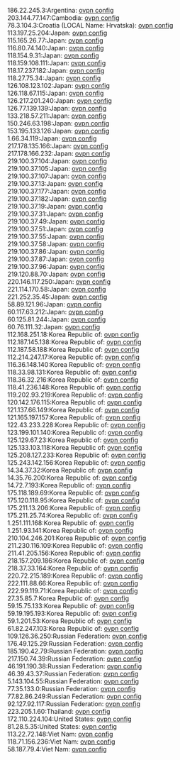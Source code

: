 186.22.245.3:Argentina: [ovpn config](vpn/186_22_245_3.ovpn)  
203.144.77.147:Cambodia: [ovpn config](vpn/203_144_77_147.ovpn)  
78.3.104.3:Croatia (LOCAL Name: Hrvatska): [ovpn config](vpn/78_3_104_3.ovpn)  
113.197.25.204:Japan: [ovpn config](vpn/113_197_25_204.ovpn)  
115.165.26.77:Japan: [ovpn config](vpn/115_165_26_77.ovpn)  
116.80.74.140:Japan: [ovpn config](vpn/116_80_74_140.ovpn)  
118.154.9.31:Japan: [ovpn config](vpn/118_154_9_31.ovpn)  
118.159.108.111:Japan: [ovpn config](vpn/118_159_108_111.ovpn)  
118.17.237.182:Japan: [ovpn config](vpn/118_17_237_182.ovpn)  
118.27.75.34:Japan: [ovpn config](vpn/118_27_75_34.ovpn)  
126.108.123.102:Japan: [ovpn config](vpn/126_108_123_102.ovpn)  
126.118.67.115:Japan: [ovpn config](vpn/126_118_67_115.ovpn)  
126.217.201.240:Japan: [ovpn config](vpn/126_217_201_240.ovpn)  
126.77.139.139:Japan: [ovpn config](vpn/126_77_139_139.ovpn)  
133.218.57.211:Japan: [ovpn config](vpn/133_218_57_211.ovpn)  
150.246.63.198:Japan: [ovpn config](vpn/150_246_63_198.ovpn)  
153.195.133.126:Japan: [ovpn config](vpn/153_195_133_126.ovpn)  
1.66.34.119:Japan: [ovpn config](vpn/1_66_34_119.ovpn)  
217.178.135.166:Japan: [ovpn config](vpn/217_178_135_166.ovpn)  
217.178.166.232:Japan: [ovpn config](vpn/217_178_166_232.ovpn)  
219.100.37.104:Japan: [ovpn config](vpn/219_100_37_104.ovpn)  
219.100.37.105:Japan: [ovpn config](vpn/219_100_37_105.ovpn)  
219.100.37.107:Japan: [ovpn config](vpn/219_100_37_107.ovpn)  
219.100.37.13:Japan: [ovpn config](vpn/219_100_37_13.ovpn)  
219.100.37.177:Japan: [ovpn config](vpn/219_100_37_177.ovpn)  
219.100.37.182:Japan: [ovpn config](vpn/219_100_37_182.ovpn)  
219.100.37.19:Japan: [ovpn config](vpn/219_100_37_19.ovpn)  
219.100.37.31:Japan: [ovpn config](vpn/219_100_37_31.ovpn)  
219.100.37.49:Japan: [ovpn config](vpn/219_100_37_49.ovpn)  
219.100.37.51:Japan: [ovpn config](vpn/219_100_37_51.ovpn)  
219.100.37.55:Japan: [ovpn config](vpn/219_100_37_55.ovpn)  
219.100.37.58:Japan: [ovpn config](vpn/219_100_37_58.ovpn)  
219.100.37.86:Japan: [ovpn config](vpn/219_100_37_86.ovpn)  
219.100.37.87:Japan: [ovpn config](vpn/219_100_37_87.ovpn)  
219.100.37.96:Japan: [ovpn config](vpn/219_100_37_96.ovpn)  
219.120.88.70:Japan: [ovpn config](vpn/219_120_88_70.ovpn)  
220.146.117.250:Japan: [ovpn config](vpn/220_146_117_250.ovpn)  
221.114.170.58:Japan: [ovpn config](vpn/221_114_170_58.ovpn)  
221.252.35.45:Japan: [ovpn config](vpn/221_252_35_45.ovpn)  
58.89.121.96:Japan: [ovpn config](vpn/58_89_121_96.ovpn)  
60.117.63.212:Japan: [ovpn config](vpn/60_117_63_212.ovpn)  
60.125.81.244:Japan: [ovpn config](vpn/60_125_81_244.ovpn)  
60.76.111.32:Japan: [ovpn config](vpn/60_76_111_32.ovpn)  
112.168.251.18:Korea Republic of: [ovpn config](vpn/112_168_251_18.ovpn)  
112.187.145.138:Korea Republic of: [ovpn config](vpn/112_187_145_138.ovpn)  
112.187.58.188:Korea Republic of: [ovpn config](vpn/112_187_58_188.ovpn)  
112.214.247.17:Korea Republic of: [ovpn config](vpn/112_214_247_17.ovpn)  
116.36.148.140:Korea Republic of: [ovpn config](vpn/116_36_148_140.ovpn)  
118.33.98.131:Korea Republic of: [ovpn config](vpn/118_33_98_131.ovpn)  
118.36.32.216:Korea Republic of: [ovpn config](vpn/118_36_32_216.ovpn)  
118.41.236.148:Korea Republic of: [ovpn config](vpn/118_41_236_148.ovpn)  
119.202.93.219:Korea Republic of: [ovpn config](vpn/119_202_93_219.ovpn)  
120.142.176.115:Korea Republic of: [ovpn config](vpn/120_142_176_115.ovpn)  
121.137.66.149:Korea Republic of: [ovpn config](vpn/121_137_66_149.ovpn)  
121.165.197.157:Korea Republic of: [ovpn config](vpn/121_165_197_157.ovpn)  
122.43.233.228:Korea Republic of: [ovpn config](vpn/122_43_233_228.ovpn)  
123.199.101.140:Korea Republic of: [ovpn config](vpn/123_199_101_140.ovpn)  
125.129.67.23:Korea Republic of: [ovpn config](vpn/125_129_67_23.ovpn)  
125.133.103.118:Korea Republic of: [ovpn config](vpn/125_133_103_118.ovpn)  
125.208.127.233:Korea Republic of: [ovpn config](vpn/125_208_127_233.ovpn)  
125.243.142.156:Korea Republic of: [ovpn config](vpn/125_243_142_156.ovpn)  
14.34.37.32:Korea Republic of: [ovpn config](vpn/14_34_37_32.ovpn)  
14.35.76.200:Korea Republic of: [ovpn config](vpn/14_35_76_200.ovpn)  
14.72.7.193:Korea Republic of: [ovpn config](vpn/14_72_7_193.ovpn)  
175.118.189.69:Korea Republic of: [ovpn config](vpn/175_118_189_69.ovpn)  
175.120.118.95:Korea Republic of: [ovpn config](vpn/175_120_118_95.ovpn)  
175.211.13.206:Korea Republic of: [ovpn config](vpn/175_211_13_206.ovpn)  
175.211.25.74:Korea Republic of: [ovpn config](vpn/175_211_25_74.ovpn)  
1.251.111.168:Korea Republic of: [ovpn config](vpn/1_251_111_168.ovpn)  
1.251.93.141:Korea Republic of: [ovpn config](vpn/1_251_93_141.ovpn)  
210.104.246.201:Korea Republic of: [ovpn config](vpn/210_104_246_201.ovpn)  
211.230.116.109:Korea Republic of: [ovpn config](vpn/211_230_116_109.ovpn)  
211.41.205.156:Korea Republic of: [ovpn config](vpn/211_41_205_156.ovpn)  
218.157.209.186:Korea Republic of: [ovpn config](vpn/218_157_209_186.ovpn)  
218.37.33.164:Korea Republic of: [ovpn config](vpn/218_37_33_164.ovpn)  
220.72.215.189:Korea Republic of: [ovpn config](vpn/220_72_215_189.ovpn)  
222.111.88.66:Korea Republic of: [ovpn config](vpn/222_111_88_66.ovpn)  
222.99.119.71:Korea Republic of: [ovpn config](vpn/222_99_119_71.ovpn)  
27.35.85.7:Korea Republic of: [ovpn config](vpn/27_35_85_7.ovpn)  
59.15.75.133:Korea Republic of: [ovpn config](vpn/59_15_75_133.ovpn)  
59.19.195.193:Korea Republic of: [ovpn config](vpn/59_19_195_193.ovpn)  
59.1.201.53:Korea Republic of: [ovpn config](vpn/59_1_201_53.ovpn)  
61.82.247.103:Korea Republic of: [ovpn config](vpn/61_82_247_103.ovpn)  
109.126.36.250:Russian Federation: [ovpn config](vpn/109_126_36_250.ovpn)  
176.49.125.29:Russian Federation: [ovpn config](vpn/176_49_125_29.ovpn)  
185.190.42.79:Russian Federation: [ovpn config](vpn/185_190_42_79.ovpn)  
217.150.74.39:Russian Federation: [ovpn config](vpn/217_150_74_39.ovpn)  
46.191.190.38:Russian Federation: [ovpn config](vpn/46_191_190_38.ovpn)  
46.39.43.37:Russian Federation: [ovpn config](vpn/46_39_43_37.ovpn)  
5.143.104.55:Russian Federation: [ovpn config](vpn/5_143_104_55.ovpn)  
77.35.133.0:Russian Federation: [ovpn config](vpn/77_35_133_0.ovpn)  
77.82.86.249:Russian Federation: [ovpn config](vpn/77_82_86_249.ovpn)  
92.127.92.117:Russian Federation: [ovpn config](vpn/92_127_92_117.ovpn)  
223.205.1.60:Thailand: [ovpn config](vpn/223_205_1_60.ovpn)  
172.110.224.104:United States: [ovpn config](vpn/172_110_224_104.ovpn)  
81.28.5.35:United States: [ovpn config](vpn/81_28_5_35.ovpn)  
113.22.72.148:Viet Nam: [ovpn config](vpn/113_22_72_148.ovpn)  
118.71.156.236:Viet Nam: [ovpn config](vpn/118_71_156_236.ovpn)  
58.187.79.4:Viet Nam: [ovpn config](vpn/58_187_79_4.ovpn)  
